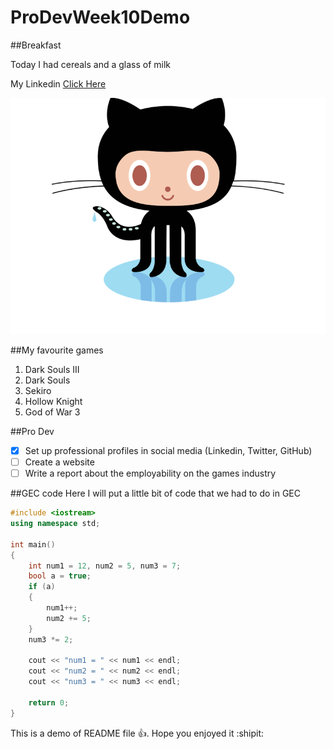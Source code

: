 # ProDevWeek10Demo

##Breakfast

Today I had cereals and a glass of milk

My Linkedin [Click Here](https://www.linkedin.com/in/pablo-cano-san-roman/)

![Image of Octocat](https://github.com/pablocanosanroman/ProDevWeek10Demo/blob/main/github-octocat-logo.png)

##My favourite games

1. Dark Souls III
2. Dark Souls
3. Sekiro
4. Hollow Knight
5. God of War 3

##Pro Dev
- [x] Set up professional profiles in social media (Linkedin, Twitter, GitHub)
- [ ] Create a website
- [ ] Write a report about the employability on the games industry

##GEC code
Here I will put a little bit of code that we had to do in GEC

```C++
#include <iostream>
using namespace std;

int main()
{
	int num1 = 12, num2 = 5, num3 = 7;
	bool a = true;
	if (a)
	{
		num1++;
		num2 += 5;
	}
	num3 *= 2;

	cout << "num1 = " << num1 << endl;
	cout << "num2 = " << num2 << endl;
	cout << "num3 = " << num3 << endl;

	return 0;
}
```

This is a demo of README file :+1:. Hope you enjoyed it :shipit:
